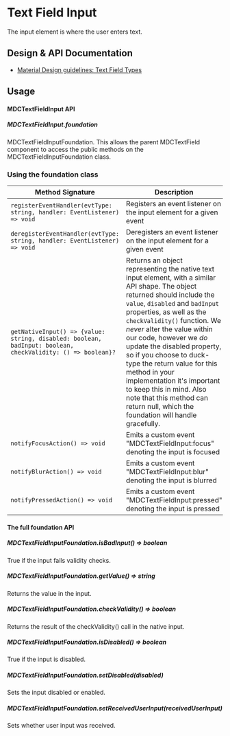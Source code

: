 <!--docs:
title: "Text Field Input"
layout: detail
section: components
excerpt: "The input element is where the user enters text"
iconId: input
path: /catalog/input-controls/text-fields/input/
-->

# Text Field Input

The input element is where the user enters text.

## Design & API Documentation

<ul class="icon-list">
  <li class="icon-list-item icon-list-item--spec">
    <a href="https://material.io/guidelines/components/text-fields.html#text-fields-field-types">Material Design guidelines: Text Field Types</a>
  </li>
</ul>


## Usage

#### MDCTextFieldInput API

##### MDCTextFieldInput.foundation

MDCTextFieldInputFoundation. This allows the parent MDCTextField component to access the public methods on the MDCTextFieldInputFoundation class.

### Using the foundation class

Method Signature | Description
--- | ---
`registerEventHandler(evtType: string, handler: EventListener) => void` | Registers an event listener on the input element for a given event
`deregisterEventHandler(evtType: string, handler: EventListener) => void` | Deregisters an event listener on the input element for a given event
`getNativeInput() => {value: string, disabled: boolean, badInput: boolean, checkValidity: () => boolean}?` | Returns an object representing the native text input element, with a similar API shape. The object returned should include the `value`, `disabled` and `badInput` properties, as well as the `checkValidity()` function. We _never_ alter the value within our code, however we _do_ update the disabled property, so if you choose to duck-type the return value for this method in your implementation it's important to keep this in mind. Also note that this method can return null, which the foundation will handle gracefully.
`notifyFocusAction() => void` | Emits a custom event "MDCTextFieldInput:focus" denoting the input is focused
`notifyBlurAction() => void` | Emits a custom event "MDCTextFieldInput:blur" denoting the input is blurred
`notifyPressedAction() => void` | Emits a custom event "MDCTextFieldInput:pressed" denoting the input is pressed

#### The full foundation API

##### MDCTextFieldInputFoundation.isBadInput() => boolean

True if the input fails validity checks.

##### MDCTextFieldInputFoundation.getValue() => string

Returns the value in the input.

##### MDCTextFieldInputFoundation.checkValidity() => boolean

Returns the result of the checkValidity() call in the native input.

##### MDCTextFieldInputFoundation.isDisabled() => boolean

True if the input is disabled.

##### MDCTextFieldInputFoundation.setDisabled(disabled)

Sets the input disabled or enabled.

##### MDCTextFieldInputFoundation.setReceivedUserInput(receivedUserInput)

Sets whether user input was received.